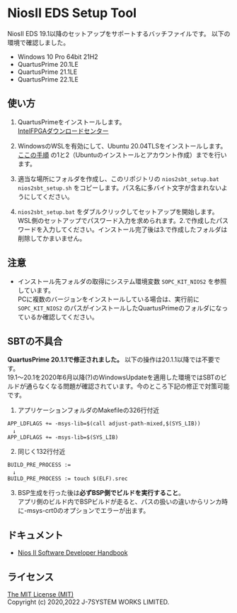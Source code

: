 NiosII EDS Setup Tool
=====================

NiosII EDS 19.1以降のセットアップをサポートするバッチファイルです。
以下の環境で確認しました。
- Windows 10 Pro 64bit 21H2
- QuartusPrime 20.1LE
- QuartusPrime 21.1LE
- QuartusPrime 22.1LE


使い方
-----
1. QuartusPrimeをインストールします。  
[IntelFPGAダウンロードセンター](https://www.intel.com/content/www/jp/ja/programmable/downloads/download-center.html)
  
2. WindowsのWSLを有効にして、Ubuntu 20.04TLSをインストールします。  
[ここの手順](https://www.macnica.co.jp/business/semiconductor/articles/intel/133717/) の1と2（Ubuntuのインストールとアカウント作成）までを行います。
  
3. 適当な場所にフォルダを作成し、このリポジトリの `nios2sbt_setup.bat` `nios2sbt_setup.sh` をコピーします。パス名に多バイト文字が含まれないようにしてください。

4. `nios2sbt_setup.bat` をダブルクリックしてセットアップを開始します。  
WSL側のセットアップでパスワード入力を求められます。2.で作成したパスワードを入力してください。インストール完了後は3.で作成したフォルダは削除してかまいません。


注意
----
- インストール先フォルダの取得にシステム環境変数 `SOPC_KIT_NIOS2` を参照しています。  
PCに複数のバージョンをインストールしている場合は、実行前に `SOPC_KIT_NIOS2` のパスがインストールしたQuartusPrimeのフォルダになっているか確認してください。


SBTの不具合
----------
**QuartusPrime 20.1.1で修正されました。** 以下の操作は20.1.1以降では不要です。  
19.1～20.1を2020年6月以降(?)のWindowsUpdateを適用した環境ではSBTのビルドが通らなくなる問題が確認されています。今のところ下記の修正で対策可能です。  

1. アプリケーションフォルダのMakefileの326行付近
```
APP_LDFLAGS += -msys-lib=$(call adjust-path-mixed,$(SYS_LIB))
　↓
APP_LDFLAGS += -msys-lib=$(SYS_LIB)
```
2. 同じく132行付近
```
BUILD_PRE_PROCESS :=
　↓
BUILD_PRE_PROCESS := touch $(ELF).srec
```
3. BSP生成を行った後は**必ずBSP側でビルドを実行すること**。  
アプリ側のビルド内でBSPビルドが走ると、パスの扱いの違いからリンカ時に-msys-crt0のオプションでエラーが出ます。


ドキュメント
-----------
- [Nios II Software Developer Handbook](https://www.intel.com/content/www/us/en/programmable/documentation/lro1419794938488.html)


ライセンス
---------
[The MIT License (MIT)](https://opensource.org/licenses/MIT)  
Copyright (c) 2020,2022 J-7SYSTEM WORKS LIMITED.
